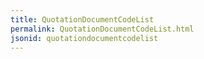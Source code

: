 ```yaml
---
title: QuotationDocumentCodeList
permalink: QuotationDocumentCodeList.html
jsonid: quotationdocumentcodelist
---
```


